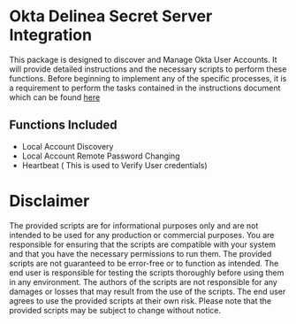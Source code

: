 # Okta Delinea Secret Server Integration

This package is designed to discover and Manage Okta User Accounts. It will provide detailed instructions and the necessary scripts to perform these functions. Before beginning to implement any of the specific processes, it is a requirement to perform the tasks contained in the instructions document which can be found [here](./instructions.md)

## Functions Included

- Local Account Discovery
- Local Account Remote Password Changing
- Heartbeat ( This is used to Verify User credentials)

# Disclaimer

The provided scripts are for informational purposes only and are not intended to be used for any production or commercial purposes. You are responsible for ensuring that the scripts are compatible with your system and that you have the necessary permissions to run them. The provided scripts are not guaranteed to be error-free or to function as intended. The end user is responsible for testing the scripts thoroughly before using them in any environment. The authors of the scripts are not responsible for any damages or losses that may result from the use of the scripts. The end user agrees to use the provided scripts at their own risk. Please note that the provided scripts may be subject to change without notice.